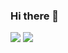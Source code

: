 ### Hi there 👋

![](https://raw.githubusercontent.com/konarkm68/github-stats/master/generated/overview.svg#gh-dark-mode-only)
![](https://raw.githubusercontent.com/konarkm68/github-stats/master/generated/languages.svg#gh-dark-mode-only)
<!--
**konarkm68/konarkm68** is a ✨ _special_ ✨ repository because its `README.md` (this file) appears on your GitHub profile.

Here are some ideas to get you started:

- 🔭 I’m currently working on ...
- 🌱 I’m currently learning ...
- 👯 I’m looking to collaborate on ...
- 🤔 I’m looking for help with ...
- 💬 Ask me about ...
- 📫 How to reach me: ...
- 😄 Pronouns: ...
- ⚡ Fun fact: ...
-->
